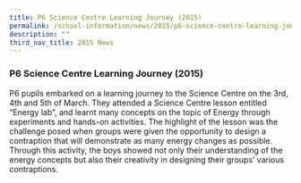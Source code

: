 ```yaml
---
title: P6 Science Centre Learning Journey (2015)
permalink: /school-information/news/2015/p6-science-centre-learning-journey/
description: ""
third_nav_title: 2015 News
---
```

### **P6 Science Centre Learning Journey (2015)**
P6 pupils embarked on a learning journey to the Science Centre on the 3rd, 4th and 5th of March. They attended a Science Centre lesson entitled “Energy lab”, and learnt many concepts on the topic of Energy through experiments and hands-on activities. The highlight of the lesson was the challenge posed when groups were given the opportunity to design a contraption that will demonstrate as many energy changes as possible. Through this activity, the boys showed not only their understanding of the energy concepts but also their creativity in designing their groups’ various contraptions.